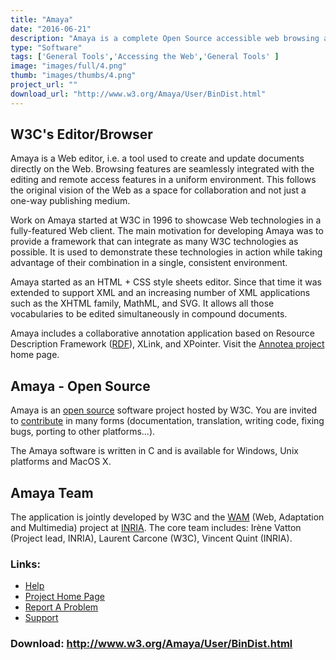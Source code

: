 ```yaml
---
title: "Amaya"
date: "2016-06-21"
description: "Amaya is a complete Open Source accessible web browsing and authoring environment from WC3"
type: "Software"
tags: ['General Tools','Accessing the Web','General Tools' ]
image: "images/full/4.png"
thumb: "images/thumbs/4.png"
project_url: ""
download_url: "http://www.w3.org/Amaya/User/BinDist.html"
---
```

W3C's Editor/Browser
--------------------

Amaya is a Web editor, i.e. a tool used to create and update documents directly on the Web. Browsing features are seamlessly integrated with the editing and remote access features in a uniform environment. This follows the original vision of the Web as a space for collaboration and not just a one-way publishing medium.

Work on Amaya started at W3C in 1996 to showcase Web technologies in a fully-featured Web client. The main motivation for developing Amaya was to provide a framework that can integrate as many W3C technologies as possible. It is used to demonstrate these technologies in action while taking advantage of their combination in a single, consistent environment.

Amaya started as an HTML + CSS style sheets editor. Since that time it was extended to support XML and an increasing number of XML applications such as the XHTML family, MathML, and SVG. It allows all those vocabularies to be edited simultaneously in compound documents.

Amaya includes a collaborative annotation application based on Resource Description Framework (<a href="" rdf="">RDF</a>), XLink, and XPointer. Visit the <a href="">Annotea project</a> home page.

Amaya - Open Source
-------------------

Amaya is an <a href="">open source</a> software project hosted by W3C. You are invited to <a actors.html="" href="">contribute</a> in many forms (documentation, translation, writing code, fixing bugs, porting to other platforms...).

The Amaya software is written in C and is available for Windows, Unix platforms and MacOS X.

Amaya Team
----------

The application is jointly developed by W3C and the <a href="">WAM</a> (Web, Adaptation and Multimedia) project at <a href="">INRIA</a>. The core team includes: Irène Vatton (Project lead, INRIA), Laurent Carcone (W3C), Vincent Quint (INRIA).

### Links:
- <a href="http://www.w3.org/Amaya/User/Overview.html">Help</a>
- <a href="http://www.w3.org/Amaya/Overview.html">Project Home Page</a>
- <a href="http://www.w3.org/Amaya/User/Bugs.html">Report A Problem</a>
- <a href="http://www.w3.org/Amaya/User/Mailing.html">Support</a>

### Download: http://www.w3.org/Amaya/User/BinDist.html 